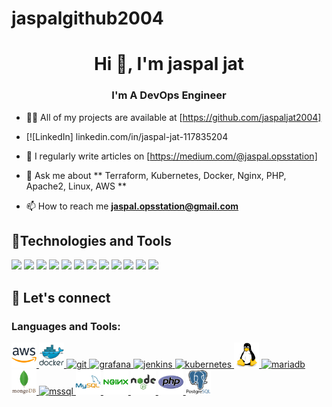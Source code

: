 # jaspalgithub2004
<h1 align="center">Hi 👋, I'm jaspal jat</h1>
<h3 align="center">I'm A DevOps Engineer</h3>


- 👨‍💻 All of my projects are available at [https://github.com/jaspaljat2004]

- [![LinkedIn] linkedin.com/in/jaspal-jat-117835204
- 📝 I regularly write articles on [https://medium.com/@jaspal.opsstation]

- 💬 Ask me about ** Terraform, Kubernetes, Docker, Nginx, PHP, Apache2, Linux,  AWS **

- 📫 How to reach me **jaspal.opsstation@gmail.com**
  
## 🔧Technologies and Tools
![](https://img.shields.io/badge/Database-MySQL-informational?style=flat&logo=mysql&logoColor=white&color=2bbc8a)
![](https://img.shields.io/badge/Database-MSSQL-informational?style=flat&logo=microsoft-sql-server&logoColor=white&color=2bbc8a)
![](https://img.shields.io/badge/Database-PostgreSQL-informational?style=flat&logo=postgresql&logoColor=white&color=336791)
![](https://img.shields.io/badge/Hub-Github-informational?style=flat&logo=github&logoColor=white&color=2bbc8a)
![](https://img.shields.io/badge/OS-Linux-informational?style=flat&logo=linux&logoColor=white&color=2bbc8a)
![](https://img.shields.io/badge/Reverse_Proxy/Web_Server-Nginx-informational?style=flat&logo=nginx&logoColor=white&color=2bbc8a)
![](https://img.shields.io/badge/Reverse_Proxy/Web_Server-Apache-informational?style=flat&logo=apache&logoColor=white&color=2bbc8a)
![](https://img.shields.io/badge/Container_Runtime-Docker-informational?style=flat&logo=docker&logoColor=white&color=2bbc8a)
![](https://img.shields.io/badge/CI/CD-Jenkins-informational?style=flat&logo=jenkins&logoColor=white&color=2bbc8a)
![](https://img.shields.io/badge/CI/CD-CircleCI-informational?style=flat&logo=circleci&logoColor=white&color=2bbc8a)
![](https://img.shields.io/badge/Ordchestration_Tool-Kubernetes-informational?style=flat&logo=kubernetes&logoColor=white&color=2bbc8a)
![](https://img.shields.io/badge/Linux-Ubuntu-informational?style=flat&logo=ubuntu&logoColor=white&color=2bbc8a)

## 🤝 Let's connect

<h3 align="left">Languages and Tools:</h3>
<p align="left"><a href="https://cloud.google.com" target="_blank" rel="noreferrer"> <a href="https://aws.amazon.com" target="_blank" rel="noreferrer"> <img src="https://raw.githubusercontent.com/devicons/devicon/master/icons/amazonwebservices/amazonwebservices-original-wordmark.svg" alt="aws" width="40" height="40"/> </a> <a href="https://www.docker.com/" target="_blank" rel="noreferrer"> <img src="https://raw.githubusercontent.com/devicons/devicon/master/icons/docker/docker-original-wordmark.svg" alt="docker" width="40" height="40"/> </a>  <a href="https://git-scm.com/" target="_blank" rel="noreferrer"> <img src="https://www.vectorlogo.zone/logos/git-scm/git-scm-icon.svg" alt="git" width="40" height="40"/> </a> <a href="https://grafana.com" target="_blank" rel="noreferrer"> <img src="https://www.vectorlogo.zone/logos/grafana/grafana-icon.svg" alt="grafana" width="40" height="40"/> </a> <a href="https://www.jenkins.io" target="_blank" rel="noreferrer"> <img src="https://www.vectorlogo.zone/logos/jenkins/jenkins-icon.svg" alt="jenkins" width="40" height="40"/> </a> <a href="https://kubernetes.io" target="_blank" rel="noreferrer"> <img src="https://www.vectorlogo.zone/logos/kubernetes/kubernetes-icon.svg" alt="kubernetes" width="40" height="40"/> </a> <a href="https://www.linux.org/" target="_blank" rel="noreferrer"> <img src="https://raw.githubusercontent.com/devicons/devicon/master/icons/linux/linux-original.svg" alt="linux" width="40" height="40"/> </a> <a href="https://mariadb.org/" target="_blank" rel="noreferrer"> <img src="https://www.vectorlogo.zone/logos/mariadb/mariadb-icon.svg" alt="mariadb" width="40" height="40"/> </a> <a href="https://www.mongodb.com/" target="_blank" rel="noreferrer"> <img src="https://raw.githubusercontent.com/devicons/devicon/master/icons/mongodb/mongodb-original-wordmark.svg" alt="mongodb" width="40" height="40"/> </a> <a href="https://www.microsoft.com/en-us/sql-server" target="_blank" rel="noreferrer"> <img src="https://www.svgrepo.com/show/303229/microsoft-sql-server-logo.svg" alt="mssql" width="40" height="40"/> </a> <a href="https://www.mysql.com/" target="_blank" rel="noreferrer"> <img src="https://raw.githubusercontent.com/devicons/devicon/master/icons/mysql/mysql-original-wordmark.svg" alt="mysql" width="40" height="40"/> </a> <a href="https://www.nginx.com" target="_blank" rel="noreferrer"> <img src="https://raw.githubusercontent.com/devicons/devicon/master/icons/nginx/nginx-original.svg" alt="nginx" width="40" height="40"/> </a> <a href="https://nodejs.org" target="_blank" rel="noreferrer"> <img src="https://raw.githubusercontent.com/devicons/devicon/master/icons/nodejs/nodejs-original-wordmark.svg" alt="nodejs" width="40" height="40"/> </a> <a href="https://www.php.net" target="_blank" rel="noreferrer"> <img src="https://raw.githubusercontent.com/devicons/devicon/master/icons/php/php-original.svg" alt="php" width="40" height="40"/> </a> <a href="https://www.postgresql.org" target="_blank" rel="noreferrer"> <img src="https://raw.githubusercontent.com/devicons/devicon/master/icons/postgresql/postgresql-original-wordmark.svg" alt="postgresql" width="40" height="40"/> </a> </p>

